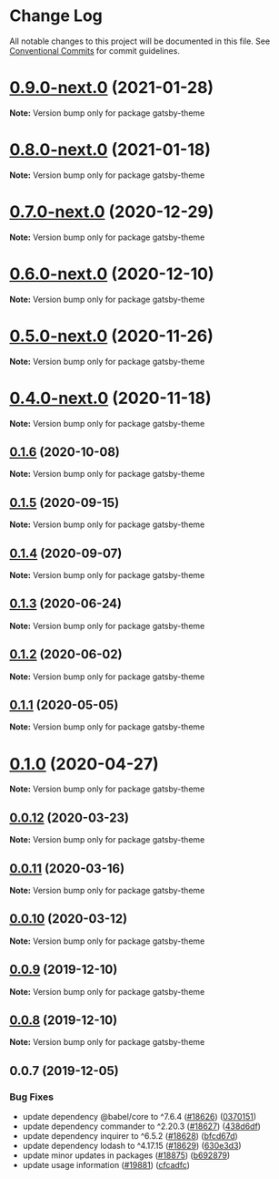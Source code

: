 # Change Log

All notable changes to this project will be documented in this file.
See [Conventional Commits](https://conventionalcommits.org) for commit guidelines.

# [0.9.0-next.0](https://github.com/gatsbyjs/gatsby/compare/gatsby-theme@0.8.0-next.0...gatsby-theme@0.9.0-next.0) (2021-01-28)

**Note:** Version bump only for package gatsby-theme

# [0.8.0-next.0](https://github.com/gatsbyjs/gatsby/compare/gatsby-theme@0.7.0-next.0...gatsby-theme@0.8.0-next.0) (2021-01-18)

**Note:** Version bump only for package gatsby-theme

# [0.7.0-next.0](https://github.com/gatsbyjs/gatsby/compare/gatsby-theme@0.6.0-next.0...gatsby-theme@0.7.0-next.0) (2020-12-29)

**Note:** Version bump only for package gatsby-theme

# [0.6.0-next.0](https://github.com/gatsbyjs/gatsby/compare/gatsby-theme@0.5.0-next.0...gatsby-theme@0.6.0-next.0) (2020-12-10)

**Note:** Version bump only for package gatsby-theme

# [0.5.0-next.0](https://github.com/gatsbyjs/gatsby/compare/gatsby-theme@0.4.0-next.0...gatsby-theme@0.5.0-next.0) (2020-11-26)

**Note:** Version bump only for package gatsby-theme

# [0.4.0-next.0](https://github.com/gatsbyjs/gatsby/compare/gatsby-theme@0.3.0-next.0...gatsby-theme@0.4.0-next.0) (2020-11-18)

**Note:** Version bump only for package gatsby-theme

## [0.1.6](https://github.com/gatsbyjs/gatsby/compare/gatsby-theme@0.1.5...gatsby-theme@0.1.6) (2020-10-08)

**Note:** Version bump only for package gatsby-theme

## [0.1.5](https://github.com/gatsbyjs/gatsby/compare/gatsby-theme@0.1.4...gatsby-theme@0.1.5) (2020-09-15)

**Note:** Version bump only for package gatsby-theme

## [0.1.4](https://github.com/gatsbyjs/gatsby/compare/gatsby-theme@0.1.3...gatsby-theme@0.1.4) (2020-09-07)

**Note:** Version bump only for package gatsby-theme

## [0.1.3](https://github.com/gatsbyjs/gatsby/compare/gatsby-theme@0.1.2...gatsby-theme@0.1.3) (2020-06-24)

**Note:** Version bump only for package gatsby-theme

## [0.1.2](https://github.com/gatsbyjs/gatsby/compare/gatsby-theme@0.1.1...gatsby-theme@0.1.2) (2020-06-02)

**Note:** Version bump only for package gatsby-theme

## [0.1.1](https://github.com/gatsbyjs/gatsby/compare/gatsby-theme@0.1.0...gatsby-theme@0.1.1) (2020-05-05)

**Note:** Version bump only for package gatsby-theme

# [0.1.0](https://github.com/gatsbyjs/gatsby/compare/gatsby-theme@0.0.12...gatsby-theme@0.1.0) (2020-04-27)

**Note:** Version bump only for package gatsby-theme

## [0.0.12](https://github.com/gatsbyjs/gatsby/compare/gatsby-theme@0.0.11...gatsby-theme@0.0.12) (2020-03-23)

**Note:** Version bump only for package gatsby-theme

## [0.0.11](https://github.com/gatsbyjs/gatsby/compare/gatsby-theme@0.0.10...gatsby-theme@0.0.11) (2020-03-16)

**Note:** Version bump only for package gatsby-theme

## [0.0.10](https://github.com/gatsbyjs/gatsby/compare/gatsby-theme@0.0.9...gatsby-theme@0.0.10) (2020-03-12)

**Note:** Version bump only for package gatsby-theme

## [0.0.9](https://github.com/gatsbyjs/gatsby/compare/gatsby-theme@0.0.7...gatsby-theme@0.0.9) (2019-12-10)

**Note:** Version bump only for package gatsby-theme

## [0.0.8](https://github.com/gatsbyjs/gatsby/compare/gatsby-theme@0.0.7...gatsby-theme@0.0.8) (2019-12-10)

**Note:** Version bump only for package gatsby-theme

## 0.0.7 (2019-12-05)

### Bug Fixes

- update dependency @babel/core to ^7.6.4 ([#18626](https://github.com/gatsbyjs/gatsby/issues/18626)) ([0370151](https://github.com/gatsbyjs/gatsby/commit/0370151))
- update dependency commander to ^2.20.3 ([#18627](https://github.com/gatsbyjs/gatsby/issues/18627)) ([438d6df](https://github.com/gatsbyjs/gatsby/commit/438d6df))
- update dependency inquirer to ^6.5.2 ([#18628](https://github.com/gatsbyjs/gatsby/issues/18628)) ([bfcd67d](https://github.com/gatsbyjs/gatsby/commit/bfcd67d))
- update dependency lodash to ^4.17.15 ([#18629](https://github.com/gatsbyjs/gatsby/issues/18629)) ([630e3d3](https://github.com/gatsbyjs/gatsby/commit/630e3d3))
- update minor updates in packages ([#18875](https://github.com/gatsbyjs/gatsby/issues/18875)) ([b692879](https://github.com/gatsbyjs/gatsby/commit/b692879))
- update usage information ([#19881](https://github.com/gatsbyjs/gatsby/issues/19881)) ([cfcadfc](https://github.com/gatsbyjs/gatsby/commit/cfcadfc))
